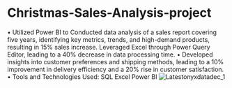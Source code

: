 # Christmas-Sales-Analysis-project
•
Utilized Power BI to Conducted data analysis of a sales report covering five years, identifying key metrics, trends, and high-demand products, resulting in 15% sales increase. Leveraged Excel through Power Query Editor, leading to a 40% decrease in data processing time.
•
Developed insights into customer preferences and shipping methods, leading to a 10% improvement in delivery efficiency and a 20% rise in customer satisfaction.
•
Tools and Technologies Used: 
SQL 
Excel 
Power BI
![Latestonyxdatadec_1](https://github.com/user-attachments/assets/abdb7f38-4eaa-464e-b2ab-a8e8eea88ba6)
